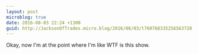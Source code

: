 ```yaml
---
layout: post
microblog: true
date: 2016-08-03 22:24 +1300
guid: http://JacksonOfTrades.micro.blog/2016/08/03/t760768335256563720.html
---
```

Okay, now I'm at the point where I'm like WTF is this show.
